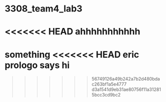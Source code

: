 # 3308_team4_lab3
<<<<<<< HEAD
ahhhhhhhhhhh
=======
something
<<<<<<< HEAD
eric prologo says hi
=======
>>>>>>> 56749126a49b242a7b2d480bdac263bf1a5e4777
>>>>>>> d3a1541d9eb31ae80756f11a312815bcc3cd9bc2
